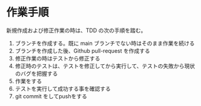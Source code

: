 # 作業手順

新規作成および修正作業の時は、TDD の次の手順を踏む。

1. ブランチを作成する。既に main ブランチでない時はそのまま作業を続ける
  1. ブランチを作成した後、Github pull-request を作成する
2. 修正作業の時はテストから修正する
  1. 修正時のテストは、テストを修正してから実行して、テストの失敗から現状のバグを把握する
3. 作業をする
4. テストを実行して成功する事を確認する
5. git commit をしてpushをする
